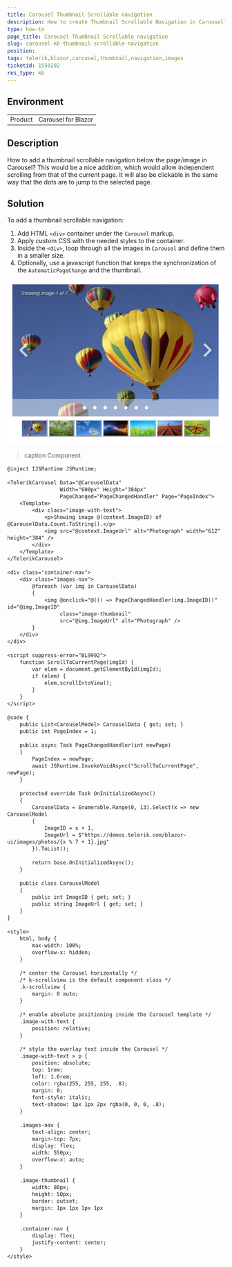 ```yaml
---
title: Carousel Thumbnail Scrollable navigation
description: How to create Thumbnail Scrollable Navigation in Carousel?
type: how-to
page_title: Carousel Thumbnail Scrollable navigation
slug: carousel-kb-thumbnail-scrollable-navigation
position: 
tags: telerik,blazor,carousel,thumbnail,navigation,images
ticketid: 1550292
res_type: kb
---
```


## Environment
<table>
	<tbody>
		<tr>
			<td>Product</td>
			<td>Carousel for Blazor</td>
		</tr>
	</tbody>
</table>


## Description
How to add a thumbnail scrollable navigation below the page/image in Carousel? This would be a nice addition, which would allow independent scrolling from that of the current page. It will also be clickable in the same way that the dots are to jump to the selected page.

## Solution
To add a thumbnail scrollable navigation:

1. Add HTML `<div>` container under the `Carousel` markup.
2. Apply custom CSS with the needed styles to the container.
3. Inside the `<div>`, loop through all the images in `Carousel` and define them in a smaller size.
4. Optionally, use a javascript function that keeps the synchronization of the `AutomaticPageChange` and the thumbnail.

![](images/carousel-thumbnail-navigation.png)

>caption Component

````CSHTML
@inject IJSRuntime JSRuntime;

<TelerikCarousel Data="@CarouselData"
                 Width="600px" Height="384px"
                 PageChanged="PageChangedHandler" Page="PageIndex">
    <Template>
        <div class="image-with-text">
            <p>Showing image @(context.ImageID) of @CarouselData.Count.ToString().</p>
            <img src="@context.ImageUrl" alt="Photograph" width="612" height="384" />
        </div>
    </Template>
</TelerikCarousel>

<div class="container-nav">
    <div class="images-nav">
        @foreach (var img in CarouselData)
        {
            <img @onclick="@(() => PageChangedHandler(img.ImageID))" id="@img.ImageID"
                 class="image-thumbnail"
                 src="@img.ImageUrl" alt="Photograph" />
        }
    </div>
</div>

<script suppress-error="BL9992">
    function ScrollToCurrentPage(imgId) {
        var elem = document.getElementById(imgId);
        if (elem) {
            elem.scrollIntoView();
        }
    }
</script>

@code {
    public List<CarouselModel> CarouselData { get; set; }
    public int PageIndex = 1;

    public async Task PageChangedHandler(int newPage)
    {
        PageIndex = newPage;
        await JSRuntime.InvokeVoidAsync("ScrollToCurrentPage", newPage);
    }

    protected override Task OnInitializedAsync()
    {
        CarouselData = Enumerable.Range(0, 13).Select(x => new CarouselModel
        {
            ImageID = x + 1,
            ImageUrl = $"https://demos.telerik.com/blazor-ui/images/photos/{x % 7 + 1}.jpg"
        }).ToList();

        return base.OnInitializedAsync();
    }

    public class CarouselModel
    {
        public int ImageID { get; set; }
        public string ImageUrl { get; set; }
    }
}

<style>
    html, body {
        max-width: 100%;
        overflow-x: hidden;
    }

    /* center the Carousel horizontally */
    /* k-scrollview is the default component class */
    .k-scrollview {
        margin: 0 auto;
    }

    /* enable absolute positioning inside the Carousel template */
    .image-with-text {
        position: relative;
    }

    /* style the overlay text inside the Carousel */
    .image-with-text > p {
        position: absolute;
        top: 1rem;
        left: 1.6rem;
        color: rgba(255, 255, 255, .8);
        margin: 0;
        font-style: italic;
        text-shadow: 1px 1px 2px rgba(0, 0, 0, .8);
    }

    .images-nav {
        text-align: center;
        margin-top: 7px;
        display: flex;
        width: 550px;
        overflow-x: auto;
    }

    .image-thumbnail {
        width: 80px;
        height: 50px;
        border: outset;
        margin: 1px 1px 1px 1px
    }

    .container-nav {
        display: flex;
        justify-content: center;
    }
</style>
````
